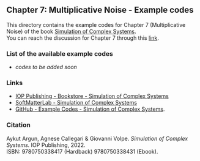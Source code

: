 ## Chapter 7: Multiplicative Noise - Example codes

This directory contains the example codes for Chapter 7 (Multiplicative Noise) of the book [Simulation of Complex Systems](https://github.com/softmatterlab/SOCS/).<br />
You can reach the discussion for Chapter 7 through this [link](https://github.com/softmatterlab/SOCS/discussions/16).


### List of the available example codes ###

- *codes to be added soon*


### Links

- [IOP Publishing - Bookstore - Simulation of Complex Systems](https://store.ioppublishing.org/page/detail/Simulation-of-Complex-Systems/?K=9780750338417) 
- [SoftMatterLab - Simulation of Complex Systems](http://softmatterlab.org/publications/book/simulation-of-complex-systems/) 
- [GitHub - Example Codes - Simulation of Complex Systems](https://github.com/softmatterlab/SOCS/).


### Citation

Aykut Argun, Agnese Callegari & Giovanni Volpe. *Simulation of Complex Systems.* IOP Publishing, 2022.<br />
ISBN: 9780750338417 (Hardback) 9780750338431 (Ebook).
